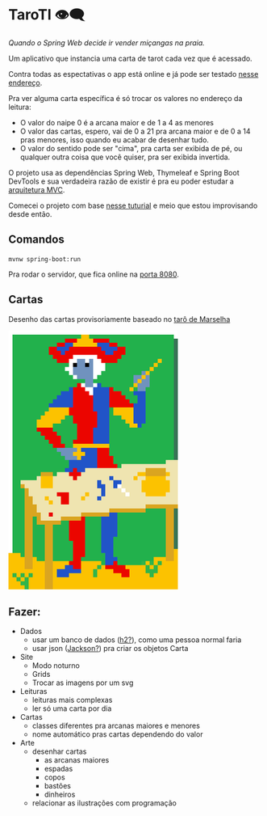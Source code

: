 # TaroTI 👁‍🗨

*Quando o Spring Web decide ir vender miçangas na praia.*

Um aplicativo que instancia uma carta de tarot cada vez que é acessado.

Contra todas as espectativas o app está online e já pode ser testado [nesse endereço](https://taroti.herokuapp.com).

Pra ver alguma carta específica é só trocar os valores no endereço da leitura:
- O valor do naipe 0 é a arcana maior e de 1 a 4 as menores 
- O valor das cartas, espero, vai de 0 a 21 pra arcana maior e de 0 a 14 pras menores, isso quando eu acabar de desenhar tudo.
- O valor do sentido pode ser "cima", pra carta ser exibida de pé, ou qualquer outra coisa que você quiser, pra ser exibida invertida.

O projeto usa as dependências Spring Web, Thymeleaf e Spring Boot DevTools e sua verdadeira razão de existir é pra eu poder estudar a [arquitetura MVC](https://pt.wikipedia.org/wiki/MVC).

Comecei o projeto com base [nesse tuturial](https://spring.io/guides/gs/serving-web-content) e meio que estou improvisando desde então.

## Comandos

```shell
mvnw spring-boot:run
```

Pra rodar o servidor, que fica online na [porta 8080](http://localhost:8080).

## Cartas

Desenho das cartas provisoriamente baseado no [tarô de Marselha](https://pt.wikipedia.org/wiki/Tar%C3%B4_de_Marselha)

![mago](/src/main/resources/static/img/maior/01.png)

## Fazer:
- Dados
    - usar um banco de dados ([h2?](https://www.baeldung.com/spring-boot-h2-database)), como uma pessoa normal faria
    - usar json ([Jackson?](https://www.baeldung.com/jackson-object-mapper-tutorial)) pra criar os objetos Carta
- Site
    - Modo noturno
    - Grids
    - Trocar as imagens por um svg
- Leituras
    - leituras mais complexas
    - ler só uma carta por dia
- Cartas
    - classes diferentes pra arcanas maiores e menores
    - nome automático pras cartas dependendo do valor
- Arte
    - desenhar cartas
        - as arcanas maiores
        - espadas
        - copos
        - bastões
        - dinheiros
    - relacionar as ilustrações com programação
